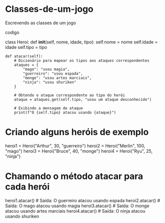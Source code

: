 # Classes-de-um-jogo
Escrevendo as classes de um jogo 

codigo 

class Heroi:
    def __init__(self, nome, idade, tipo):
        self.nome = nome
        self.idade = idade
        self.tipo = tipo

    def atacar(self):
        # Dicionário para mapear os tipos aos ataques correspondentes
        ataques = {
            "mago": "usou magia",
            "guerreiro": "usou espada",
            "monge": "usou artes marciais",
            "ninja": "usou shuriken"
        }

        # Obtendo o ataque correspondente ao tipo do herói
        ataque = ataques.get(self.tipo, "usou um ataque desconhecido")

        # Exibindo a mensagem de ataque
        print(f"O {self.tipo} atacou usando {ataque}")


# Criando alguns heróis de exemplo
heroi1 = Heroi("Arthur", 30, "guerreiro")
heroi2 = Heroi("Merlin", 100, "mago")
heroi3 = Heroi("Bruce", 40, "monge")
heroi4 = Heroi("Ryu", 25, "ninja")

# Chamando o método atacar para cada herói
heroi1.atacar()  # Saída: O guerreiro atacou usando espada
heroi2.atacar()  # Saída: O mago atacou usando magia
heroi3.atacar()  # Saída: O monge atacou usando artes marciais
heroi4.atacar()  # Saída: O ninja atacou usando shuriken
